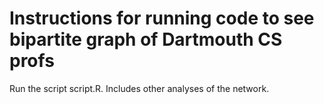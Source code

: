 # Instructions for running code to see bipartite graph of Dartmouth CS profs

Run the script script.R. Includes other analyses of the network. 
